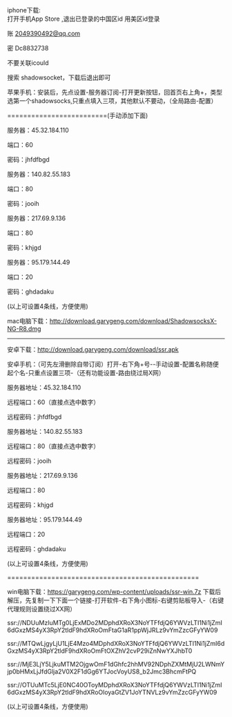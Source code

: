 iphone下载:  
打开手机App Store ,退出已登录的中国区id
用美区id登录 

账 2049390492@qq.com

密 Dc8832738

不要关联icould

搜索 shadowsocket，下载后退出即可

苹果手机：安装后，先点设置-服务器订阅-打开更新按钮，回首页右上角+，类型选第一个shadowsocks,只重点填入三项，其他默认不要动，（全局路由-配置）

=========================(手动添加下面)

服务器：45.32.184.110

端口：60

密码：jhfdfbgd

服务器：140.82.55.183

端口：80

密码：jooih

服务器：217.69.9.136

端口：80

密码：khjgd

服务器：95.179.144.49

端口：20

密码：ghdadaku

(以上可设置4条线，方便使用)


mac电脑下载：http://download.garygeng.com/download/ShadowsocksX-NG-R8.dmg


---------------------------------------------

安卓下载：http://download.garygeng.com/download/ssr.apk

安卓手机：（可先左滑删除自带订阅）打开-右下角+号--手动设置-配置名称随便起个名-只重点设置三项-（还有功能设置-路由绕过局X网）

服务器地址：45.32.184.110

远程端口：60（直接点选中数字）

远程密码：jhfdfbgd

服务器地址：140.82.55.183

远程端口：80（直接点选中数字）

远程密码：jooih

服务器地址：217.69.9.136

远程端口：80

远程密码：khjgd

服务器地址：95.179.144.49

远程端口：20

远程密码：ghdadaku

(以上可设置4条线，方便使用)

================================================

win电脑下载：https://garygeng.com/wp-content/uploads/ssr-win.7z
下载后解压，先复制一下下面一个链接-打开软件-右下角小图标-右键剪贴板导入-（右键代理规则设置绕过XX网）

ssr://NDUuMzIuMTg0LjExMDo2MDphdXRoX3NoYTFfdjQ6YWVzLTI1Ni1jZmI6dGxzMS4yX3RpY2tldF9hdXRoOmFtaG1aR1ppWjJRLz9vYmZzcGFyYW09

ssr://MTQwLjgyLjU1LjE4Mzo4MDphdXRoX3NoYTFfdjQ6YWVzLTI1Ni1jZmI6dGxzMS4yX3RpY2tldF9hdXRoOmFtOXZhV2cvP29iZnNwYXJhbT0

ssr://MjE3LjY5LjkuMTM2OjgwOmF1dGhfc2hhMV92NDphZXMtMjU2LWNmYjp0bHMxLjJfdGlja2V0X2F1dGg6YTJocVoyUS8_b2Jmc3BhcmFtPQ

ssr://OTUuMTc5LjE0NC40OToyMDphdXRoX3NoYTFfdjQ6YWVzLTI1Ni1jZmI6dGxzMS4yX3RpY2tldF9hdXRoOloyaGtZV1JoYTNVLz9vYmZzcGFyYW09

(以上可设置4条线，方便使用)
